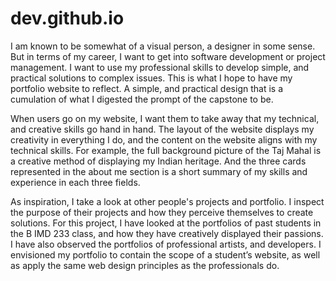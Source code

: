 # dev.github.io
I am known to be somewhat of a visual person, a designer in some sense. But in terms of my career, I want to get into software development or project management. I want to use my professional skills to develop simple, and practical solutions to complex issues. This is what I hope to have my portfolio website to reflect. A simple, and practical design that is a cumulation of what I digested the prompt of the capstone to be.

When users go on my website, I want them to take away that my technical, and creative skills go hand in hand. The layout of the website displays my creativity in everything I do, and the content on the website aligns with my technical skills. For example, the full background picture of the Taj Mahal is a creative method of displaying my Indian heritage. And the three cards represented in the about me section is a short summary of my skills and experience in each three fields.

As inspiration, I take a look at other people's projects and portfolio. I inspect the purpose of their projects and how they perceive themselves to create solutions. For this project, I have looked at the portfolios of past students in the B IMD 233 class, and how they have creatively displayed their passions. I have also observed the portfolios of professional artists, and developers. I envisioned my portfolio to contain the scope of a student’s website, as well as apply the same web design principles as the professionals do.
